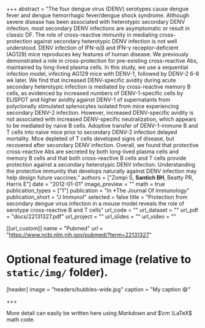 +++
abstract = "The four dengue virus (DENV) serotypes cause dengue fever and dengue hemorrhagic fever/dengue shock syndrome. Although severe disease has been associated with heterotypic secondary DENV infection, most secondary DENV infections are asymptomatic or result in classic DF. The role of cross-reactive immunity in mediating cross-protection against secondary heterotypic DENV infection is not well understood. DENV infection of IFN-α/β and IFN-γ receptor-deficient (AG129) mice reproduces key features of human disease. We previously demonstrated a role in cross-protection for pre-existing cross-reactive Abs, maintained by long-lived plasma cells. In this study, we use a sequential infection model, infecting AG129 mice with DENV-1, followed by DENV-2 6-8 wk later. We find that increased DENV-specific avidity during acute secondary heterotypic infection is mediated by cross-reactive memory B cells, as evidenced by increased numbers of DENV-1-specific cells by ELISPOT and higher avidity against DENV-1 of supernatants from polyclonally stimulated splenocytes isolated from mice experiencing secondary DENV-2 infection. However, increased DENV-specific avidity is not associated with increased DENV-specific neutralization, which appears to be mediated by naive B cells. Adoptive transfer of DENV-1-immune B and T cells into naive mice prior to secondary DENV-2 infection delayed mortality. Mice depleted of T cells developed signs of disease, but recovered after secondary DENV infection. Overall, we found that protective cross-reactive Abs are secreted by both long-lived plasma cells and memory B cells and that both cross-reactive B cells and T cells provide protection against a secondary heterotypic DENV infection. Understanding the protective immunity that develops naturally against DENV infection may help design future vaccines."
authors = ["Zompi S, **Santich BH**, Beatty PR, Harris E"]
date = "2012-01-01"
image_preview = ""
math = true
publication_types = ["1"]
publication = "In *The Journal Of Immunology"
publication_short = "J Immunol"
selected = false
title = "Protection from secondary dengue virus infection in a mouse model reveals the role of serotype cross-reactive B and T cells"
url_code = ""
url_dataset = ""
url_pdf = "docs/22131327.pdf"
url_project = ""
url_slides = ""
url_video = ""

[[url_custom]]
name = "Pubmed"
url = "https://www.ncbi.nlm.nih.gov/pubmed/?term=22131327"

# Optional featured image (relative to `static/img/` folder).
[header]
image = "headers/bubbles-wide.jpg"
caption = "My caption :smile:"

+++

More detail can easily be written here using *Markdown* and $\rm \LaTeX$ math code.
